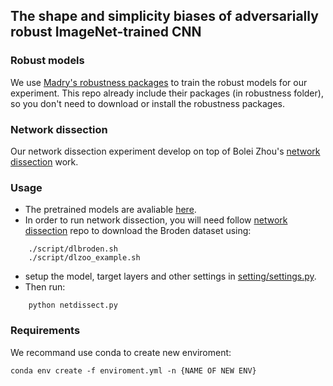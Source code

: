 ## The shape and simplicity biases of adversarially robust ImageNet-trained CNN

### Robust models
We use [Madry's robustness packages](https://github.com/MadryLab/robustness) to train the robust models for our experiment. This repo already include their packages (in robustness folder), so you don't need to download or install the robustness packages.

### Network dissection
Our network dissection experiment develop on top of Bolei Zhou's [network dissection](https://github.com/CSAILVision/NetDissect-Lite) work.

### Usage
* The pretrained models are avaliable [here](https://drive.google.com/drive/u/0/folders/1KdJ0aK0rPjmowS8Swmzxf8hX6gU5gG2U).
* In order to run network dissection, you will need follow [network dissection](https://github.com/CSAILVision/NetDissect-Lite) repo to download the Broden dataset using:
```
    ./script/dlbroden.sh
    ./script/dlzoo_example.sh
```
* setup the model, target layers and other settings in [setting/settings.py](setting/settings.py).
* Then run:
```
    python netdissect.py
```
### Requirements
We recommand use conda to create new enviroment:
```
conda env create -f enviroment.yml -n {NAME OF NEW ENV}
```
